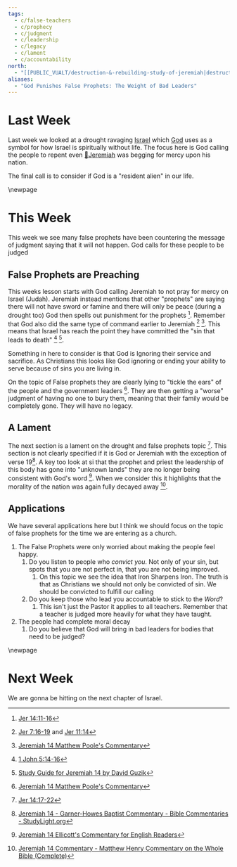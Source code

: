 ```yaml
---
tags:
  - c/false-teachers
  - c/prophecy
  - c/judgment
  - c/leadership
  - c/legacy
  - c/lament
  - c/accountability
north:
  - "[[PUBLIC_VUALT/destruction-&-rebuilding-study-of-jeremiah|destruction-&-rebuilding-study-of-jeremiah]]"
aliases:
  - "God Punishes False Prophets: The Weight of Bad Leaders"
---
```

# Last Week
Last week we looked at a drought ravaging [Israel](../p-nation-of-israel.md) which  [God](God.md) uses as a symbol for how Israel is spiritually without life. The focus here is God calling the people to repent even  [🧑Jeremiah](%F0%9F%A7%91Jeremiah.md) was begging for mercy upon his nation.

The final call is to consider if God is a "resident alien" in our life.

[^guzik]: [Study Guide for Jeremiah 14 by David Guzik](https://www.blueletterbible.org/comm/guzik_david/study-guide/jeremiah/jeremiah-14.cfm)
[^garner-howes]: [Jeremiah 14 - Garner-Howes Baptist Commentary - Bible Commentaries - StudyLight.org](https://www.studylight.org/commentaries/eng/ghb/jeremiah-14.html)
[^matthew-poole]: [Jeremiah 14 Matthew Poole's Commentary](https://biblehub.com/commentaries/poole/jeremiah/14.htm)
[^ellicott]: [Jeremiah 14 Ellicott's Commentary for English Readers](https://biblehub.com/commentaries/ellicott/jeremiah/14.htm)
[^matthew-henry]: [Jeremiah 14 Commentary - Matthew Henry Commentary on the Whole Bible (Complete)](https://www.biblestudytools.com/commentaries/matthew-henry-complete/jeremiah/14.html)

\newpage
# This Week
This week we see many false prophets have been countering the message of judgment saying that it will not happen. God calls for these people to be judged

[^m1]: [Jer 14:11-16](Jer%2014.md)
[^m2]: [Jer 14:17-22](Jer%2014.md) 
## False Prophets are Preaching
This weeks lesson starts with God calling Jeremiah to not pray for mercy on Israel (Judah). Jeremiah instead mentions that other "prophets" are saying there will not have sword or famine and there will only be peace (during a drought too) God then spells out punishment for the prophets [^m1]. Remember that God also did the same type of command earlier to Jeremiah [^b1] [^matthew-poole]. This means that Israel has reach the point they have committed the "sin that leads to death" [^b2] [^guzik]. 


Something in here to consider is that God is Ignoring their service and sacrifice. 
As Christians this looks like God ignoring or ending your ability to serve because of sins you are living in.

On the topic of False prophets they are clearly lying to "tickle the ears" of the people and the government leaders [^matthew-poole]. 
They are then getting a "worse" judgment of having no one to bury them, meaning that their family would be completely gone. They will have no legacy.

[^b1]: [Jer 7:16-19](jer%207.md) and [Jer 11:14](Jer%2011.md)
[^b2]: [1 John 5:14-16](1%20John%205.md)

## A Lament
The next section is a lament on the drought and false prophets topic [^m2]. This section is not clearly specified if it is God or Jeremiah with the exception of verse 19[^garner-howes]. A key too look at si that the prophet and priest the leadership of this body has gone into "unknown lands" they are no longer being consistent with God's word [^ellicott]. When we consider this it highlights that the morality of the nation was again fully decayed away [^matthew-henry].


## Applications
We have several applications here but I think we should focus on the topic of false prophets for the time we are entering as a church.
1. The False Prophets were only worried about making the people feel happy.
    1. Do you listen to people who *convict you*. Not only of your sin, but spots that you are not perfect in, that you are not being improved.
        1. On this topic we see the idea that Iron Sharpens Iron. The truth is that as Christians we should not only be convicted of sin. We should be convicted to fulfill our calling
    2. Do you keep those who lead you accountable to stick to the *Word*?
        1. This isn't just the Pastor it applies to all teachers. Remember that a teacher is judged more heavily for what they have taught.
2. The people had complete moral decay
    1. Do you believe that God will bring in bad leaders for bodies that need to be judged?

\newpage
# Next Week
We are gonna be hitting on the next chapter of Israel.